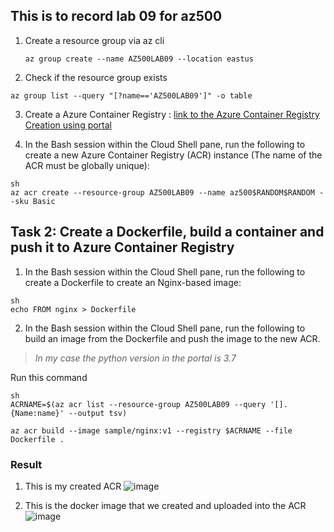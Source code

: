 ## This is to record lab 09 for az500

1. Create a resource group via az cli
   ```shell
   az group create --name AZ500LAB09 --location eastus
   ```

2. Check if the resource group exists
  ```shell
  az group list --query "[?name=='AZ500LAB09']" -o table
  ```

3. Create a Azure Container Registry : [link to the Azure Container Registry Creation using portal](https://docs.microsoft.com/en-us/azure/container-registry/container-registry-get-started-portal)

4. In the Bash session within the Cloud Shell pane, run the following to create a new Azure Container Registry (ACR) instance (The name of the ACR must be globally unique):
```
sh
az acr create --resource-group AZ500LAB09 --name az500$RANDOM$RANDOM --sku Basic
```

## Task 2: Create a Dockerfile, build a container and push it to Azure Container Registry
1. In the Bash session within the Cloud Shell pane, run the following to create a Dockerfile to create an Nginx-based image:
```
sh
echo FROM nginx > Dockerfile
```

2. In the Bash session within the Cloud Shell pane, run the following to build an image from the Dockerfile and push the image to the new ACR.

> _In my case the python version in the portal is 3.7_

Run  this command
```
sh
ACRNAME=$(az acr list --resource-group AZ500LAB09 --query '[].{Name:name}' --output tsv)

az acr build --image sample/nginx:v1 --registry $ACRNAME --file Dockerfile .
```

### Result 

1. This is my created ACR 
![image](https://user-images.githubusercontent.com/5245744/161413648-8c7b2861-314f-4136-8ca6-d674e23ed6b3.png)

2. This is the docker image that we created and uploaded into the ACR 
![image](https://user-images.githubusercontent.com/5245744/161413660-4b5b0a35-a5e1-486e-b222-727c0cffa8a6.png)


